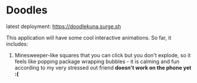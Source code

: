 # Doodles

latest deployment: https://doodlekuna.surge.sh

This application will have some cool interactive animations. So far, it includes:
1. Minesweeper-like squares that you can click but you don't explode, so it feels like popping package wrapping bubbles - it is  calming and fun according to my very stressed out friend **doesn't work on the phone yet :(**